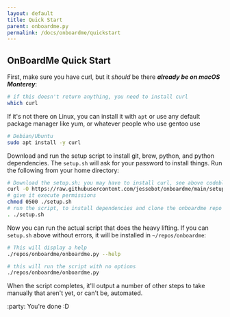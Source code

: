```yaml
---
layout: default
title: Quick Start
parent: onboardme.py
permalink: /docs/onboardme/quickstart
---
```


## OnBoardMe Quick Start
First, make sure you have curl, but it *should* be there ***already be on macOS Monterey***:
```bash
# if this doesn't return anything, you need to install curl
which curl
```
If it's not there on Linux, you can install it with `apt` or use any default package manager like yum, or whatever people who use gentoo use
```bash
# Debian/Ubuntu
sudo apt install -y curl
```
Download and run the setup script to install git, brew, python, and python dependencies. The `setup.sh` will ask for your password to install things. Run the following from your home directory:
```bash
# Download the setup.sh; you may have to install curl, see above codeblock
curl -O https://raw.githubusercontent.com/jessebot/onboardme/main/setup.sh
# give it execute permissions
chmod 0500 ./setup.sh
# run the script, to install dependencies and clone the onboardme repo
. ./setup.sh
```

Now you can run the actual script that does the heavy lifting. If you can `setup.sh` above without errors, it will be installed in `~/repos/onboardme`:
```bash
# This will display a help
./repos/onboardme/onboardme.py --help

# this will run the script with no options
./repos/onboardme/onboardme.py
```

When the script completes, it'll output a number of other steps to take manually that aren't yet, or can't be, automated.

:party: You're done :D
